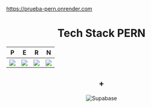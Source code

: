 https://prueba-pern.onrender.com

<div align="center">
  <h1>Tech Stack PERN</h1>
  <table>
    <tr>
      <th>P</th>
      <th>E</th>
      <th>R</th>
      <th>N</th>
    </tr>
    <tr>
      <th><img src="https://img.shields.io/badge/PostgreSQL-316192?style=for-the-badge&logo=postgresql&logoColor=white"/></th>
      <th><img src="https://img.shields.io/badge/Express.js-404D59?style=for-the-badge"/></th>
      <th><img src="https://img.shields.io/badge/React-20232A?style=for-the-badge&logo=react&logoColor=61DAFB"/></th>
      <th><img src="https://img.shields.io/badge/Node.js-43853D?style=for-the-badge&logo=node.js&logoColor=white"/></th>
    </tr>
  </table>
  <h2>+</h2>
  
  ![Supabase](https://img.shields.io/badge/Supabase-3ECF8E?style=for-the-badge&logo=supabase&logoColor=white)
</div>

